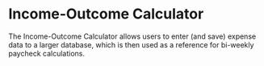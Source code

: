 # Income-Outcome Calculator

The Income-Outcome Calculator allows users to enter (and save) expense data to a larger database, which is then used as a reference for bi-weekly paycheck calculations.